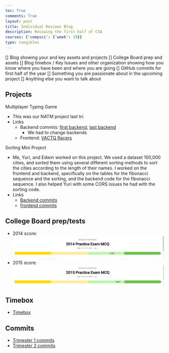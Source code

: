```yaml
---
toc: True
comments: True
layout: post
title: Individual Reviews Blog
description: Reviwing the first half of CSA
courses: {'compsci': {'week': 19}}
type: tangibles
---
```


[] Blog showing your and  key assets and projects
[] College Board prep and assets
[] Blog timebox / Key Issues and other organization showing how you know where you have been and where you are going 
[] GitHub commits for first half of the year
[] Something you are passionate about in the upcoming project
[] Anything else you want to talk about

## Projects
Multiplayer Typing Game
* This was our NATM project last tri. 
* Links
    * Backend commits: [first backend](https://github.com/BobTheFarmer/VACTQ-Backend/graphs/contributors?from=2023-09-24&to=2024-01-17&type=c), [last backend](https://github.com/BobTheFarmer/VACTQ-Backend4/graphs/contributors?from=2023-09-24&to=2024-01-17&type=c)
        * We had to change backends
    * Frontend: [VACTQ Racers](https://bobthefarmer.github.io/VACTQ-Typing-Game/)

Sorting Mini Project
* Me, Yuri, and Edwin worked on this project. We used a dataset 100,000 cities, and sorted them using several different sorting methods to sort the cities according to the length of their names. I worked on the frontend and backend, specifically on the tables for the fibonacci sequence and the sorting, and the backend code for the fibonacci sequence. I also helped Yuri with some CORS issues he had with the sorting code.
* Links
    * [Backend commits](https://github.com/SortingMiniProject/SpotifyBackend/graphs/contributors)
    * [frontend commits](https://github.com/SortingMiniProject/frontend/graphs/contributors)

## College Board prep/tests
* 2014 score: ![CB Score for 2014](/images/2014_score.png)
* 2015 score: ![CB Score for 2015](/images/score_2015.png)

## Timebox
* [Timebox](https://vineraj.github.io/CSAblog2.0/AD_compsci.html)

## Commits
* [Trimester 1 commits](https://github.com/VINERAJ/CSAblog/commits/main/)
* [Trimester 2 commits](https://github.com/VINERAJ/CSAblog2.0/commits/main/)
